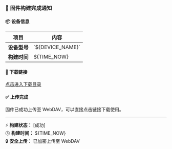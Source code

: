 ### 🚀 **固件构建完成通知**

#### 📦 **设备信息**
| 项目       | 内容         |
|------------|--------------|
| **设备型号** | \`${DEVICE_NAME}\` |
| **构建时间** | ${TIME_NOW}  |

#### 🔗 **下载链接**
[点击进入下载目录](${CLEAN_URL})

#### ✅ **上传完成**
固件已成功上传至 WebDAV，可以直接点击链接下载使用。

---

⚡ **构建状态：** [成功]  
🕒 **构建时间：** ${TIME_NOW}  
🔒 **安全上传：** 已加密上传至 WebDAV
